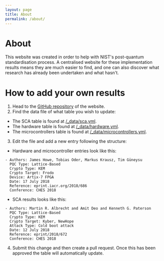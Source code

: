 ```yaml
---
layout: page
title: About
permalink: /about/
---
```


# About

This website was created in order to help with NIST's post-quantum standardisation process. A centralised website for these implementation results means they are much easier to find, and one can also discover what research has already been undertaken and what hasn't.

# How to add your own results

1. Head to the [GitHub repository](https://github.com/pqczoo/pqczoo.github.io/) of the website.
2. Find the data file of what table you wish to update:
  - The SCA table is found at [/_data/sca.yml](https://github.com/pqczoo/pqczoo.github.io/blob/master/_data/sca.yml).
  - The hardware table is found at [/_data/hardware.yml](https://github.com/pqczoo/pqczoo.github.io/blob/master/_data/hardware.yml). 
  - The microcontrollers table is found at [/_data/microcontrollers.yml](https://github.com/pqczoo/pqczoo.github.io/blob/master/_data/hardware.yml).
3. Edit the file and add a new entry following the structure:
    
  - Hardware and microcontroller entries look like this:
    
```
- Authors: James Howe, Tobias Oder, Markus Krausz, Tim Güneysu
  PQC Type: Lattice-Based
  Crypto Type: KEM
  Crypto Target: Frodo
  Device: Artix-7 FPGA
  Date: 17 July 2018
  Reference: eprint.iacr.org/2018/686
  Conference: CHES 2018
```
    
  - SCA results looks like this:
    
```
- Authors: Martin R. Albrecht and Amit Deo and Kenneth G. Paterson
  PQC Type: Lattice-Based
  Crypto Type: KEM
  Crypto Target: Kyber, NewHope
  Attack Type: Cold boot attack
  Date: 12 July 2018
  Reference: eprint/2018/672
  Conference: CHES 2018
```
    
4. Submit this change and then create a pull request. Once this has been approved the table will automatically update.
